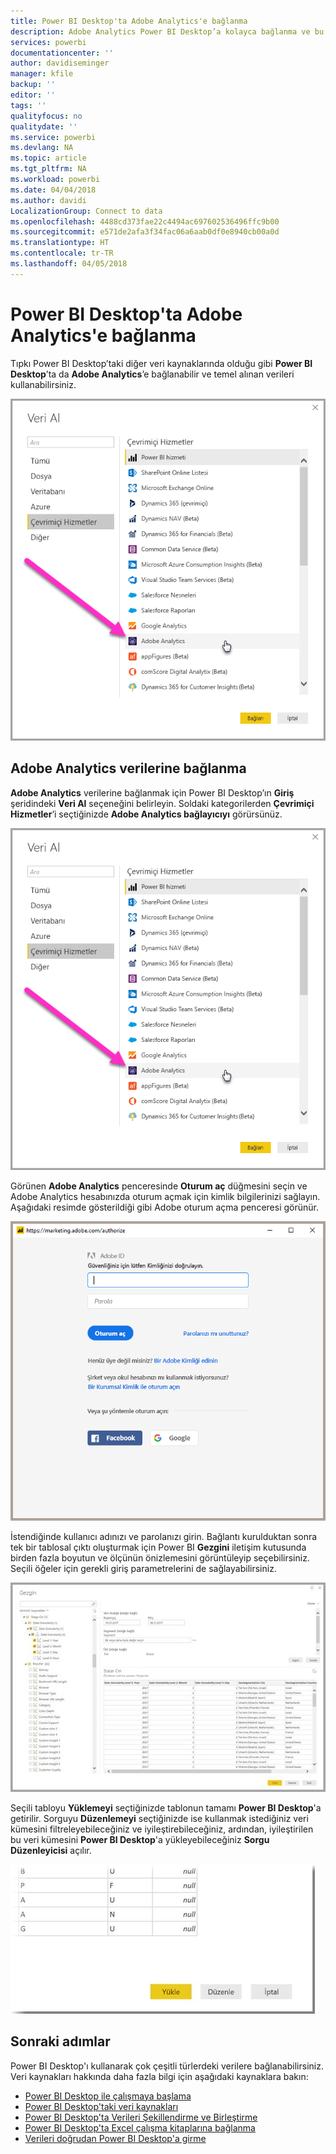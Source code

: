 ```yaml
---
title: Power BI Desktop'ta Adobe Analytics'e bağlanma
description: Adobe Analytics Power BI Desktop’a kolayca bağlanma ve bu hizmeti kolayca kullanma
services: powerbi
documentationcenter: ''
author: davidiseminger
manager: kfile
backup: ''
editor: ''
tags: ''
qualityfocus: no
qualitydate: ''
ms.service: powerbi
ms.devlang: NA
ms.topic: article
ms.tgt_pltfrm: NA
ms.workload: powerbi
ms.date: 04/04/2018
ms.author: davidi
LocalizationGroup: Connect to data
ms.openlocfilehash: 4488cd373fae22c4494ac697602536496ffc9b00
ms.sourcegitcommit: e571de2afa3f34fac06a6aab0df0e8940cb00a0d
ms.translationtype: HT
ms.contentlocale: tr-TR
ms.lasthandoff: 04/05/2018
---
```

# <a name="connect-to-adobe-analytics-in-power-bi-desktop"></a>Power BI Desktop'ta Adobe Analytics'e bağlanma 
Tıpkı Power BI Desktop’taki diğer veri kaynaklarında olduğu gibi **Power BI Desktop**’ta da **Adobe Analytics**’e bağlanabilir ve temel alınan verileri kullanabilirsiniz. 

![Adobe Analytics’ten veri alma](media/desktop-connect-adobe-analytics/connect-adobe-analytics_01.png)

## <a name="connect-to-adobe-analytics-data"></a>Adobe Analytics verilerine bağlanma
**Adobe Analytics** verilerine bağlanmak için Power BI Desktop’ın **Giriş** şeridindeki **Veri Al** seçeneğini belirleyin. Soldaki kategorilerden **Çevrimiçi Hizmetler**’i seçtiğinizde **Adobe Analytics bağlayıcıyı** görürsünüz.

![Adobe Analytics’ten veri alma](media/desktop-connect-adobe-analytics/connect-adobe-analytics_01.png)

Görünen **Adobe Analytics** penceresinde **Oturum aç** düğmesini seçin ve Adobe Analytics hesabınızda oturum açmak için kimlik bilgilerinizi sağlayın. Aşağıdaki resimde gösterildiği gibi Adobe oturum açma penceresi görünür.

![Adobe Analytics’te oturum açma](media/desktop-connect-adobe-analytics/connect-adobe-analytics_03.png)

İstendiğinde kullanıcı adınızı ve parolanızı girin. Bağlantı kurulduktan sonra tek bir tablosal çıktı oluşturmak için Power BI **Gezgini** iletişim kutusunda birden fazla boyutun ve ölçünün önizlemesini görüntüleyip seçebilirsiniz. Seçili öğeler için gerekli giriş parametrelerini de sağlayabilirsiniz. 

![Gezgin’i kullanarak verileri seçme](media/desktop-connect-adobe-analytics/connect-adobe-analytics_04.png)

Seçili tabloyu **Yüklemeyi** seçtiğinizde tablonun tamamı **Power BI Desktop**'a getirilir. Sorguyu **Düzenlemeyi** seçtiğinizde ise kullanmak istediğiniz veri kümesini filtreleyebileceğiniz ve iyileştirebileceğiniz, ardından, iyileştirilen bu veri kümesini **Power BI Desktop**'a yükleyebileceğiniz **Sorgu Düzenleyicisi** açılır.

![Gezgin’de verileri yükleme veya düzenleme](media/desktop-connect-adobe-analytics/connect-adobe-analytics_05.png)


## <a name="next-steps"></a>Sonraki adımlar
Power BI Desktop'ı kullanarak çok çeşitli türlerdeki verilere bağlanabilirsiniz. Veri kaynakları hakkında daha fazla bilgi için aşağıdaki kaynaklara bakın:

* [Power BI Desktop ile çalışmaya başlama](desktop-getting-started.md)
* [Power BI Desktop'taki veri kaynakları](desktop-data-sources.md)
* [Power BI Desktop'ta Verileri Şekillendirme ve Birleştirme](desktop-shape-and-combine-data.md)
* [Power BI Desktop'ta Excel çalışma kitaplarına bağlanma](desktop-connect-excel.md)   
* [Verileri doğrudan Power BI Desktop'a girme](desktop-enter-data-directly-into-desktop.md)   

